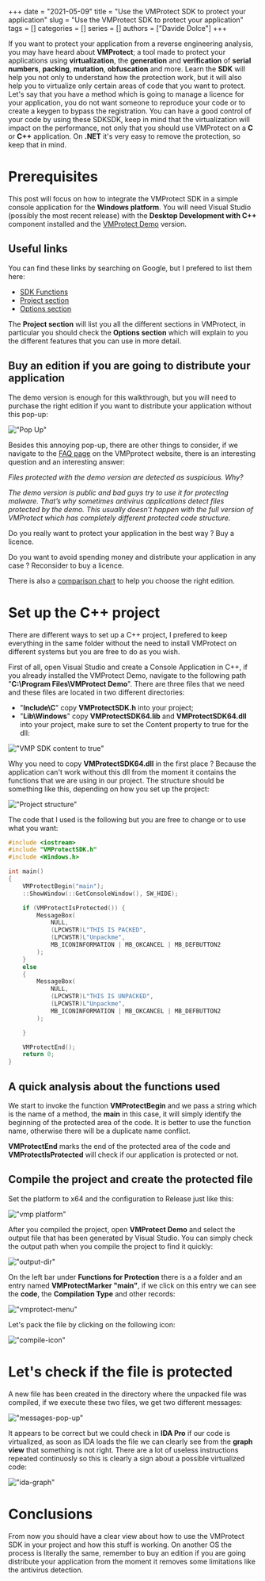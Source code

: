 +++ 
date = "2021-05-09"
title = "Use the VMProtect SDK to protect your application"
slug = "Use the VMProtect SDK to protect your application"
tags = []
categories = []
series = []
authors = ["Davide Dolce"]
+++

If you want to protect your application from a reverse engineering analysis, you may have heard about **VMProtect**; a tool made to protect your applications using **virtualization**, the **generation** and **verification** of **serial numbers**, **packing**, **mutation**, **obfuscation** and more. Learn the **SDK** will help you not only to understand how the protection work, but it will also help you to virtualize only certain areas of code that you want to protect. Let's say that you have a method which is going to manage a licence for your application, you do not want someone to reproduce your code or to create a keygen to bypass the registration. You can have a good control of your code by using these SDKSDK, keep in mind that the virtualization will impact on the performance, not only that you should use VMProtect on a **C** or **C++** application. On **.NET** it's very easy to remove the protection, so keep that in mind.

# Prerequisites

This post will focus on how to integrate the VMProtect SDK in a simple console application for the **Windows platform**. You will need Visual Studio (possibly the most recent release) with the **Desktop Development with C++** component installed and the [VMProtect Demo](https://vmpsoft.com/) version.

## Useful links

You can find these links by searching on Google, but I prefered to list them here:

- [SDK Functions](http://vmpsoft.com/support/user-manual/working-with-vmprotect/preparing-a-project/sdk-functions/)
- [Project section](http://vmpsoft.com/support/user-manual/working-with-vmprotect/main-window/project-section/)
- [Options section](http://vmpsoft.com/support/user-manual/working-with-vmprotect/main-window/project-section/options-section/)

The **Project section** will list you all the different sections in VMProtect, in particular you should check the **Options section** which will explain to you the different features that you can use in more detail.

## Buy an edition if you are going to distribute your application

The demo version is enough for this walkthrough, but you will need to purchase the right edition if you want to distribute your application without this pop-up:

!["Pop Up"](/images/posts/use-the-vmprotect-api-to-protect-your-application/demo-pop-up.png)

Besides this annoying pop-up, there are other things to consider, if we navigate to the [FAQ page](http://vmpsoft.com/support/faq/) on the VMPprotect website, there is an interesting question and an interesting answer:

_Files protected with the demo version are detected as suspicious. Why?_

_The demo version is public and bad guys try to use it for protecting malware. That’s why sometimes antivirus applications detect files protected by the demo. This usually doesn’t happen with the full version of VMProtect which has completely different protected code structure._

Do you really want to protect your application in the best way ? Buy a licence.

Do you want to avoid spending money and distribute your application in any case ? Reconsider to buy a licence.

There is also a [comparison chart](http://vmpsoft.com/products/matrix/) to help you choose the right edition.

# Set up the C++ project

There are different ways to set up a C++ project, I prefered to keep everything in the same folder without the need to install VMProtect on different systems but you are free to do as you wish.

First of all, open Visual Studio and create a Console Application in C++, if you already installed the VMProtect Demo, navigate to the following path "**C:\Program Files\VMProtect Demo**". There are three files that we need and these files are located in two different directories:

- "**Include\C**" copy **VMProtectSDK.h** into your project;
- "**Lib\Windows**" copy **VMProtectSDK64.lib** and **VMProtectSDK64.dll** into your project, make sure to set the Content property to true for the dll:

!["VMP SDK content to true"](/images/posts/use-the-vmprotect-api-to-protect-your-application/vmp-sdk-dll-content-to-true.png)

Why you need to copy **VMProtectSDK64.dll** in the first place ? Because the application can't work without this dll from the moment it contains the functions that we are using in our project. The structure should be something like this, depending on how you set up the project:

!["Project structure"](/images/posts/use-the-vmprotect-api-to-protect-your-application/project-structure.png)

The code that I used is the following but you are free to change or to use what you want:

```cpp
#include <iostream>
#include "VMProtectSDK.h"
#include <Windows.h>

int main()
{
    VMProtectBegin("main");
    ::ShowWindow(::GetConsoleWindow(), SW_HIDE);

    if (VMProtectIsProtected()) {
        MessageBox(
            NULL,
            (LPCWSTR)L"THIS IS PACKED",
            (LPCWSTR)L"Unpackme",
            MB_ICONINFORMATION | MB_OKCANCEL | MB_DEFBUTTON2
        );
    }
    else
    {
        MessageBox(
            NULL,
            (LPCWSTR)L"THIS IS UNPACKED",
            (LPCWSTR)L"Unpackme",
            MB_ICONINFORMATION | MB_OKCANCEL | MB_DEFBUTTON2
        );

    }

    VMProtectEnd();
    return 0;
}
```

## A quick analysis about the functions used

We start to invoke the function **VMProtectBegin** and we pass a string which is the name of a method, the **main** in this case, it will simply identify the beginning of the protected area of the code. It is better to use the function name, otherwise there will be a duplicate name conflict.

**VMProtectEnd** marks the end of the protected area of the code and **VMProtectIsProtected** will check if our application is protected or not.

## Compile the project and create the protected file

Set the platform to x64 and the configuration to Release just like this:

!["vmp platform"](/images/posts/use-the-vmprotect-api-to-protect-your-application/vmp-platform.png)

After you compiled the project, open **VMProtect Demo** and select the output file that has been generated by Visual Studio. You can simply check the output path when you compile the project to find it quickly:

!["output-dir"](/images/posts/use-the-vmprotect-api-to-protect-your-application/output-dir.png)

On the left bar under **Functions for Protection** there is a a folder and an entry named **VMProtectMarker "main"**, if we click on this entry we can see the **code**, the **Compilation Type** and other records:

!["vmprotect-menu"](/images/posts/use-the-vmprotect-api-to-protect-your-application/vmprotect-menu.png)

Let's pack the file by clicking on the following icon:

!["compile-icon"](/images/posts/use-the-vmprotect-api-to-protect-your-application/compile-icon.png)

# Let's check if the file is protected

A new file has been created in the directory where the unpacked file was compiled, if we execute these two files, we get two different messages:

!["messages-pop-up"](/images/posts/use-the-vmprotect-api-to-protect-your-application/messages-pop-up.png)

It appears to be correct but we could check in **IDA Pro** if our code is virtualized, as soon as IDA loads the file we can clearly see from the **graph view** that something is not right. There are a lot of useless instructions repeated continuosly so this is clearly a sign about a possible virtualized code:

!["ida-graph"](/images/posts/use-the-vmprotect-api-to-protect-your-application/ida-graph.png)

# Conclusions

From now you should have a clear view about how to use the VMProtect SDK in your project and how this stuff is working. On another OS the process is literally the same, remember to buy an edition if you are going distribute your application from the moment it removes some limitations like the antivirus detection.